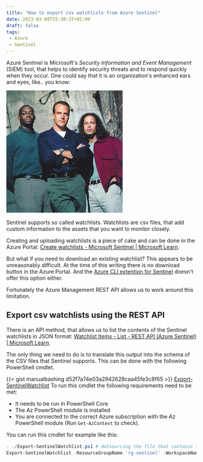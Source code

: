 ```yaml
---
title: "How to export csv watchlists from Azure Sentinel"
date: 2023-03-09T15:30:37+02:00
draft: false
tags: 
 - Azure
 - Sentinel
---
```


Azure Sentinel is Microsoft's *Security Information and Event Management* (SIEM) tool, that helps to identify security threats and to respond quickly when they occur.  One could say that it is an organization's enhanced ears and eyes, like.. you know:

[![The Sentinel](static/the-sentinel.png)](https://en.wikipedia.org/wiki/The_Sentinel_(TV_series))

Sentinel supports so called watchlists. Watchlists are csv files, that add custom information to the assets that you want to monitor closely. 

Creating and uploading watchlists is a piece of cake and can be done in the Azure Portal: [Create watchlists - Microsoft Sentinel | Microsoft Learn](https://learn.microsoft.com/en-us/azure/sentinel/watchlists-create).

But what if you need to download an existing watchlist? This appears to be unreasonably difficult. At the time of this writing there is no download button in the Azure Portal. And the [Azure CLI extention for Sentinel](https://learn.microsoft.com/en-us/cli/azure/service-page/microsoft%20sentinel?view=azure-cli-latest) doesn't offer this option either.

Fortunately the Azure Management REST API allows us to work around this limitation.

## Export csv watchlists using the REST API

There is an API method, that allows us to list the contents of the Sentinel watchlists in JSON format: [Watchlist Items - List - REST API (Azure Sentinel) | Microsoft Learn](https://learn.microsoft.com/en-us/rest/api/securityinsights/preview/watchlist-items/list?tabs=HTTP).

The only thing we need to do is to translate this output into the schema of the CSV files that Sentinel supports. This can be done with the following PowerShell cmdlet. 

{{< gist manualbashing d52f7a74e03a2942628caa45fe3c8f65 >}}
[Export-SentinelWatchlist](https://gist.github.com/manualbashing/d52f7a74e03a2942628caa45fe3c8f65)
To run this cmdlet the following requirements need to be met:

- It needs to be run in PowerShell Core
- The Az PowerShell module is installed
- You are connected to the correct Azure subscription with the Az PowerShell module (Run `Get-AzContext` to check).

You can run this cmdlet for example like this: 

```powershell
. ./Export-SentinelWatchlist.ps1 # dotsourcing the file that contains the cmdlet
Export-SentinelWatchlist -ResourceGroupName 'rg-sentinel' -WorkspaceName 'sws-sentinel-workspace' -WatchlistName 'Customer'
```


